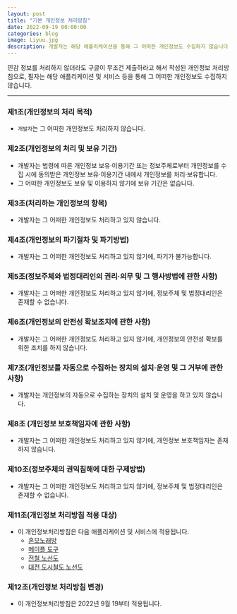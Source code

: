 ```yaml
---
layout: post
title: "기본 개인정보 처리방침"
date: 2022-09-19 00:00:00
categories: blog
image: Liyuu.jpg
description: 개발자는 해당 애플리케이션을 통해 그 어떠한 개인정보도 수집하지 않습니다
---
```


민감 정보를 처리하지 않더라도 구글이 무조건 제출하라고 해서 작성된 개인정보 처리방침으로, 필자는 해당 애플리케이션 및 서비스 등을 통해 그 어떠한 개인정보도 수집하지 않습니다.

***

### 제1조(개인정보의 처리 목적)
- `개발자`는 그 어떠한 개인정보도 처리하지 않습니다. 

### 제2조(개인정보의 처리 및 보유 기간)
- 개발자는 법령에 따른 개인정보 보유·이용기간 또는 정보주체로부터 개인정보를 수집 시에 동의받은 개인정보 보유·이용기간 내에서 개인정보를 처리·보유합니다.
- 그 어떠한 개인정보도 보유 및 이용하지 않기에 보유 기간은 없습니다.

### 제3조(처리하는 개인정보의 항목)
- 개발자는 그 어떠한 개인정보도 처리하고 있지 않습니다.

### 제4조(개인정보의 파기절차 및 파기방법)
- 개발자는 그 어떠한 개인정보도 처리하고 있지 않기에, 파기가 불가능합니다.

### 제5조(정보주체와 법정대리인의 권리·의무 및 그 행사방법에 관한 사항)
- 개발자는 그 어떠한 개인정보도 처리하고 있지 않기에, 정보주체 및 법정대리인은 존재할 수 없습니다.

### 제6조(개인정보의 안전성 확보조치에 관한 사항)
- 개발자는 그 어떠한 개인정보도 처리하고 있지 않기에, 개인정보의 안전성 확보를 위한 조치를 하지 않습니다.

### 제7조(개인정보를 자동으로 수집하는 장치의 설치·운영 및 그 거부에 관한 사항)
- 개발자는 개인정보의 자동으로 수집하는 장치의 설치 및 운영을 하고 있지 않습니다.

### 제8조 (개인정보 보호책임자에 관한 사항)
- 개발자는 그 어떠한 개인정보도 처리하고 있지 않기에, 개인정보 보호책임자는 존재하지 않습니다.

### 제10조(정보주체의 권익침해에 대한 구제방법)
- 개발자는 그 어떠한 개인정보도 처리하고 있지 않기에, 정보주체 및 법정대리인은 존재할 수 없습니다.

### 제11조(개인정보 처리방침 적용 대상)
- 이 개인정보처리방침은 다음 애플리케이션 및 서비스에 적용됩니다.
  - [혼모노래방](https://play.google.com/store/apps/details?id=com.darktornado.animesongnumber)
  - [메이플 도구](https://play.google.com/store/apps/details?id=com.darktornado.mapletools)
  - [전철 노선도](https://play.google.com/store/apps/details?id=com.darktornado.metromap)
  - [대전 도시철도 노선도](https://play.google.com/store/apps/details?id=com.darktornado.daejeonmetro)

### 제12조(개인정보 처리방침 변경)
- 이 개인정보처리방침은 2022년 9월 19부터 적용됩니다.